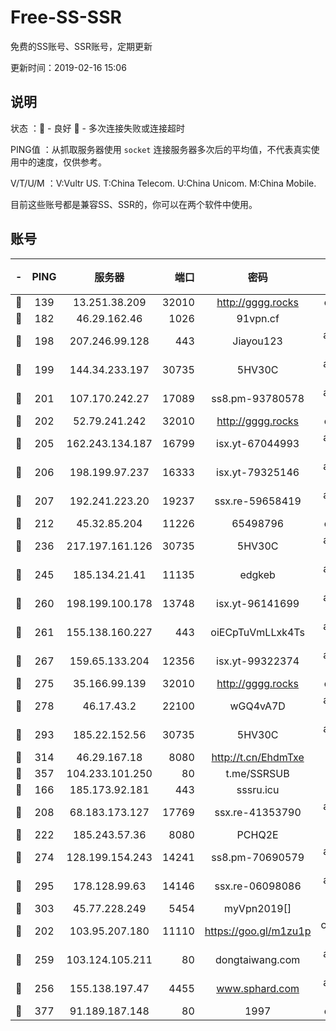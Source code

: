 # Free-SS-SSR

免费的SS账号、SSR账号，定期更新

更新时间：2019-02-16 15:06

## 说明

状态     ：🙂 - 良好 🙁 - 多次连接失败或连接超时

PING值   ：从抓取服务器使用 `socket` 连接服务器多次后的平均值，不代表真实使用中的速度，仅供参考。

V/T/U/M  ：V:Vultr US. T:China Telecom. U:China Unicom. M:China Mobile.

目前这些账号都是兼容SS、SSR的，你可以在两个软件中使用。

## 账号

|-|PING|服务器|端口|密码|加密方式|区域|V/T/U/M|
|:----:|:----:|:-----:|-----:|:----:|:----:|:----:|:----:|
|🙂|139|13.251.38.209|32010|http://gggg.rocks|chacha20|SG|8↑/9↑/9↑/8↑|
|🙂|182|46.29.162.46|1026|91vpn.cf|rc4-md5|RU|8↑/8↑/10↑/10↑|
|🙂|198|207.246.99.128|443|Jiayou123|aes-256-cfb|US|7↑/10↑/10↑/10↑|
|🙂|199|144.34.233.197|30735|5HV30C|aes-256-cfb|US|10↑/10↑/10↑/9↓|
|🙂|201|107.170.242.27|17089|ss8.pm-93780578|aes-256-cfb|US|10↑/10↑/10↑/10↑|
|🙂|202|52.79.241.242|32010|http://gggg.rocks|chacha20|KR|10↑/10↑/9↑/10↑|
|🙂|205|162.243.134.187|16799|isx.yt-67044993|aes-256-cfb|US|10↑/10↑/10↑/10↑|
|🙂|206|198.199.97.237|16333|isx.yt-79325146|aes-256-cfb|US|10↑/10↑/10↑/10↑|
|🙂|207|192.241.223.20|19237|ssx.re-59658419|aes-256-cfb|US|10↑/10↑/10↑/10↑|
|🙂|212|45.32.85.204|11226|65498796|chacha20|US|10↑/10↑/10↑/10↑|
|🙂|236|217.197.161.126|30735|5HV30C|aes-256-cfb|SG|10↑/10↑/10↑/10↑|
|🙂|245|185.134.21.41|11135|edgkeb|aes-256-cfb|GB|10↑/10↑/10↑/10↑|
|🙂|260|198.199.100.178|13748|isx.yt-96141699|aes-256-cfb|US|10↑/10↑/10↑/10↑|
|🙂|261|155.138.160.227|443|oiECpTuVmLLxk4Ts|aes-256-cfb|US|5↓/10↑/10↑/10↑|
|🙂|267|159.65.133.204|12356|isx.yt-99322374|aes-256-cfb|SG|9↑/9↑/9↑/9↑|
|🙂|275|35.166.99.139|32010|http://gggg.rocks|chacha20|US|10↑/10↑/10↑/10↑|
|🙂|278|46.17.43.2|22100|wGQ4vA7D|aes-256-gcm|RU|4↓/10↑/10↑/10↑|
|🙂|293|185.22.152.56|30735|5HV30C|aes-256-cfb|RU|8↑/10↑/10↑/10↑|
|🙂|314|46.29.167.18|8080|http://t.cn/EhdmTxe|rc4-md5|RU|10↑/10↑/10↑/10↑|
|🙂|357|104.233.101.250|80|t.me/SSRSUB|rc4-md5|CA|10↑/10↑/10↑/9↑|
|🙂|166|185.173.92.181|443|sssru.icu|rc4-md5|RU|10↑/10↑/10↑/10↑|
|🙂|208|68.183.173.127|17769|ssx.re-41353790|aes-256-cfb|US|10↑/10↑/10↑/10↑|
|🙂|222|185.243.57.36|8080|PCHQ2E|rc4-md5|US|10↑/10↑/10↑/10↑|
|🙂|274|128.199.154.243|14241|ss8.pm-70690579|aes-256-cfb|SG|10↑/10↑/10↑/10↑|
|🙂|295|178.128.99.63|14146|ssx.re-06098086|aes-256-cfb|SG|10↑/10↑/10↑/10↑|
|🙂|303|45.77.228.249|5454|myVpn2019[]|rc4-md5|GB|10↑/10↑/10↑/10↑|
|🙂|202|103.95.207.180|11110|https://goo.gl/m1zu1p|chacha20-ietf|US|9↓/8↓/10↑/10↑|
|🙂|259|103.124.105.211|80|dongtaiwang.com|aes-256-cfb|US|10↑/10↑/10↑/10↑|
|🙁|256|155.138.197.47|4455|www.sphard.com|aes-256-cfb|US|10↑/10↑/10↑/10↑|
|🙁|377|91.189.187.148|80|1997|chacha20|US|10↑/10↑/9↑/9↑|
